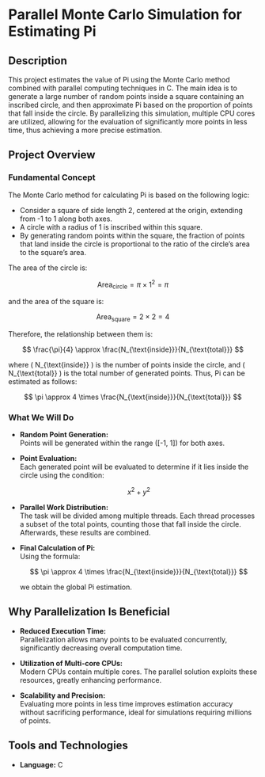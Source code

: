 # Parallel Monte Carlo Simulation for Estimating Pi

## Description

This project estimates the value of Pi using the Monte Carlo method combined with parallel computing techniques in C. The main idea is to generate a large number of random points inside a square containing an inscribed circle, and then approximate Pi based on the proportion of points that fall inside the circle. By parallelizing this simulation, multiple CPU cores are utilized, allowing for the evaluation of significantly more points in less time, thus achieving a more precise estimation.

## Project Overview

### Fundamental Concept

The Monte Carlo method for calculating Pi is based on the following logic:

- Consider a square of side length 2, centered at the origin, extending from -1 to 1 along both axes.
- A circle with a radius of 1 is inscribed within this square.
- By generating random points within the square, the fraction of points that land inside the circle is proportional to the ratio of the circle’s area to the square’s area.

The area of the circle is:

$$
\text{Area}_{\text{circle}} = \pi \times 1^2 = \pi
$$

and the area of the square is:

$$
\text{Area}_{\text{square}} = 2 \times 2 = 4
$$

Therefore, the relationship between them is:

$$
\frac{\pi}{4} \approx \frac{N_{\text{inside}}}{N_{\text{total}}}
$$

where \( N_{\text{inside}} \) is the number of points inside the circle, and \( N_{\text{total}} \) is the total number of generated points. Thus, Pi can be estimated as follows:

$$
\pi \approx 4 \times \frac{N_{\text{inside}}}{N_{\text{total}}}
$$

### What We Will Do

- **Random Point Generation:**  
  Points will be generated within the range \([-1, 1]\) for both axes.

- **Point Evaluation:**  
  Each generated point will be evaluated to determine if it lies inside the circle using the condition:

  $$
  x^2 + y^2
  $$

- **Parallel Work Distribution:**  
  The task will be divided among multiple threads. Each thread processes a subset of the total points, counting those that fall inside the circle. Afterwards, these results are combined.

- **Final Calculation of Pi:**  
  Using the formula:

  $$
  \pi \approx 4 \times \frac{N_{\text{inside}}}{N_{\text{total}}}
  $$

  we obtain the global Pi estimation.

## Why Parallelization Is Beneficial

- **Reduced Execution Time:**  
  Parallelization allows many points to be evaluated concurrently, significantly decreasing overall computation time.

- **Utilization of Multi-core CPUs:**  
  Modern CPUs contain multiple cores. The parallel solution exploits these resources, greatly enhancing performance.

- **Scalability and Precision:**  
  Evaluating more points in less time improves estimation accuracy without sacrificing performance, ideal for simulations requiring millions of points.

## Tools and Technologies

- **Language:** C
